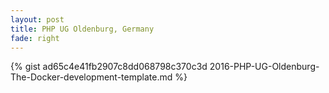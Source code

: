 ```yaml
---
layout: post
title: PHP UG Oldenburg, Germany
fade: right
---
```

{% gist ad65c4e41fb2907c8dd068798c370c3d 2016-PHP-UG-Oldenburg-The-Docker-development-template.md %}
